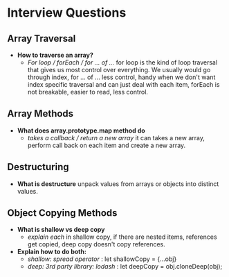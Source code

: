 # Interview Questions

## Array Traversal

- **How to traverse an array?**
  - _For loop / forEach / for … of …_
  for loop is the kind of loop traversal that gives us most control over everything.
  We usually would go through index, for ... of ... less control, handy when we don't
  want index specific traversal and can just deal with each item, forEach is not breakable,
  easier to read, less control.

## Array Methods

- **What does array.prototype.map method do**
  - _takes a callback / return a new array_
  it can takes a new array, perform call back on each item and create a new array.

## Destructuring

- **What is destructure**
unpack values from arrays or objects into distinct values.

## Object Copying Methods

- **What is shallow vs deep copy**
  - _explain each_
  in shallow copy, if there are nested items, references get copied, deep copy doesn't
  copy references.
- **Explain how to do both:**
  - _shallow: spread operator_ : let shallowCopy = {...obj}
  - _deep: 3rd party library: lodash_ : let deepCopy = obj.cloneDeep(obj);
